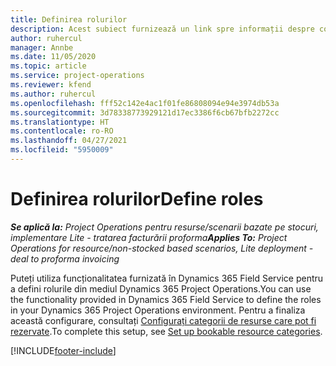 ```yaml
---
title: Definirea rolurilor
description: Acest subiect furnizează un link spre informații despre configurarea categoriilor de resurse care pot fi rezervate.
author: ruhercul
manager: Annbe
ms.date: 11/05/2020
ms.topic: article
ms.service: project-operations
ms.reviewer: kfend
ms.author: ruhercul
ms.openlocfilehash: fff52c142e4ac1f01fe86808094e94e3974db53a
ms.sourcegitcommit: 3d78338773929121d17ec3386f6cb67bfb2272cc
ms.translationtype: HT
ms.contentlocale: ro-RO
ms.lasthandoff: 04/27/2021
ms.locfileid: "5950009"
---
```

# <a name="define-roles"></a><span data-ttu-id="9f9b3-103">Definirea rolurilor</span><span class="sxs-lookup"><span data-stu-id="9f9b3-103">Define roles</span></span>

<span data-ttu-id="9f9b3-104">_**Se aplică la:** Project Operations pentru resurse/scenarii bazate pe stocuri, implementare Lite - tratarea facturării proforma_</span><span class="sxs-lookup"><span data-stu-id="9f9b3-104">_**Applies To:** Project Operations for resource/non-stocked based scenarios, Lite deployment - deal to proforma invoicing_</span></span>

<span data-ttu-id="9f9b3-105">Puteți utiliza funcționalitatea furnizată în Dynamics 365 Field Service pentru a defini rolurile din mediul Dynamics 365 Project Operations.</span><span class="sxs-lookup"><span data-stu-id="9f9b3-105">You can use the functionality provided in Dynamics 365 Field Service to define the roles in your Dynamics 365 Project Operations environment.</span></span> <span data-ttu-id="9f9b3-106">Pentru a finaliza această configurare, consultați [Configurați categorii de resurse care pot fi rezervate](/dynamics365/field-service/set-up-bookable-resource-categories).</span><span class="sxs-lookup"><span data-stu-id="9f9b3-106">To complete this setup, see [Set up bookable resource categories](/dynamics365/field-service/set-up-bookable-resource-categories).</span></span>


[!INCLUDE[footer-include](../includes/footer-banner.md)]